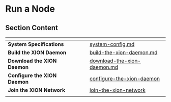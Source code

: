 # Run a Node

## Section Content

<table data-view="cards"><thead><tr><th></th><th></th><th></th><th data-hidden data-card-target data-type="content-ref"></th></tr></thead><tbody><tr><td><strong>System Specifications</strong></td><td></td><td></td><td><a href="system-config.md">system-config.md</a></td></tr><tr><td><strong>Build the XION Daemon</strong></td><td></td><td></td><td><a href="build-the-xion-daemon.md">build-the-xion-daemon.md</a></td></tr><tr><td><strong>Download the XION Daemon</strong></td><td></td><td></td><td><a href="download-the-xion-daemon.md">download-the-xion-daemon.md</a></td></tr><tr><td><strong>Configure the XION Daemon</strong></td><td></td><td></td><td><a href="configure-the-xion-daemon/">configure-the-xion-daemon</a></td></tr><tr><td><strong>Join the XION Network</strong></td><td></td><td></td><td><a href="join-the-xion-network/">join-the-xion-network</a></td></tr><tr><td></td><td></td><td></td><td></td></tr></tbody></table>

